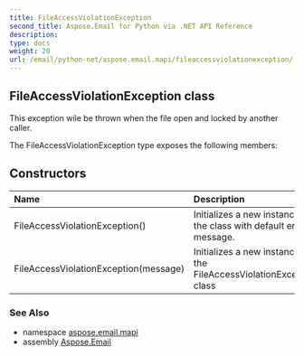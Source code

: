 ```yaml
---
title: FileAccessViolationException
second_title: Aspose.Email for Python via .NET API Reference
description: 
type: docs
weight: 20
url: /email/python-net/aspose.email.mapi/fileaccessviolationexception/
---
```


## FileAccessViolationException class

This exception wile be thrown when the file open and locked by another caller.

The FileAccessViolationException type exposes the following members:
## Constructors
| Name | Description |
| :- | :- |
|FileAccessViolationException()|Initializes a new instance of the class with default error message.|
|FileAccessViolationException(message)|Initializes a new instance of the FileAccessViolationException class|

### See Also

* namespace [aspose.email.mapi](/email/python-net/aspose.email.mapi/)
* assembly [Aspose.Email](/slides/python-net/)

